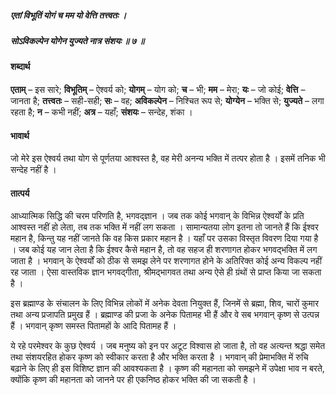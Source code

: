 ##### एतां विभूतिं योगं च मम यो वेत्ति तत्त्वतः ।
##### सोऽविकल्पेन योगेन युज्यते नात्र संशयः ॥ ७ ॥

#### शब्दार्थ

**एताम्** – इस सारे; **विभूतिम्** – ऐश्वर्य को; **योगम्** – योग को; **च** – भी; **मम** – मेरा; **यः** – जो कोई; **वेत्ति** – जानता है; **तत्त्वतः** – सही-सही; **सः** – वह; **अविकल्पेन** – निश्चित रूप से; **योग्येन** – भक्ति से; **युज्यते** – लगा रहता है; **न** – कभी नहीं; **अत्र** – यहाँ; **संशयः** – सन्देह, शंका ।

#### भावार्थ

जो मेरे इस ऐश्वर्य तथा योग से पूर्णतया आश्वस्त है, वह मेरी अनन्य भक्ति में तत्पर होता है । इसमें तनिक भी सन्देह नहीं है ।

#### तात्पर्य

आध्यात्मिक सिद्धि की चरम परिणति है, भगवद्ज्ञान । जब तक कोई भगवान् के विभिन्न ऐश्वर्यों के प्रति आश्वस्त नहीं हो लेता, तब तक भक्ति में नहीं लग सकता । सामान्यतया लोग इतना तो जानते हैं कि ईश्वर महान है, किन्तु यह नहीं जानते कि वह किस प्रकार महान है । यहाँ पर उसका विस्तृत विवरण दिया गया है । जब कोई यह जान लेता है कि ईश्वर कैसे महान है, तो वह सहज ही शरणागत होकर भगवद्भक्ति में लग जाता है । भगवान् के ऐश्वर्यों को ठीक से समझ लेने पर शरणागत होने के अतिरिक्त कोई अन्य विकल्प नहीं रह जाता । ऐसा वास्तविक ज्ञान भगवद्गीता, श्रीमद्भागवत तथा अन्य ऐसे ही ग्रंथों से प्राप्त किया जा सकता है ।

इस ब्रह्माण्ड के संचालन के लिए विभिन्न लोकों में अनेक देवता नियुक्त हैं, जिनमें से ब्रह्मा, शिव, चारों कुमार तथा अन्य प्रजापति प्रमुख हैं । ब्रह्माण्ड की प्रजा के अनेक पितामह भी हैं और वे सब भगवान् कृष्ण से उत्पन्न हैं । भगवान् कृष्ण समस्त पितामहों के आदि पितामह हैं ।

ये रहे परमेश्वर के कुछ ऐश्वर्य । जब मनुष्य को इन पर अटूट विश्वास हो जाता है, तो वह अत्यन्त श्रद्धा समेत तथा संशयरहित होकर कृष्ण को स्वीकार करता है और भक्ति करता है । भगवान् की प्रेमाभक्ति में रुचि बढ़ाने के लिए ही इस विशिष्ट ज्ञान की आवश्यकता है । कृष्ण की महानता को समझने में उपेक्षा भाव न बरते, क्योंकि कृष्ण की महानता को जानने पर ही एकनिष्ठ होकर भक्ति की जा सकती है ।